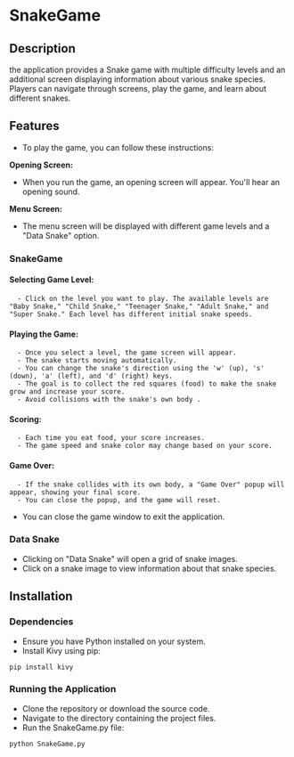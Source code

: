 # SnakeGame
## Description

the application provides a Snake game with multiple difficulty levels and an additional screen displaying information about various snake species. Players can navigate through screens, play the game, and learn about different snakes.
## Features
- To play the game, you can follow these instructions:

**Opening Screen:**
   - When you run the game, an opening screen will appear. You'll hear an opening sound.

**Menu Screen:**
   - The menu screen will be displayed with different game levels and a "Data Snake" option.

   
  ### SnakeGame
   #### Selecting Game Level:
      - Click on the level you want to play. The available levels are "Baby Snake," "Child Snake," "Teenager Snake," "Adult Snake," and "Super Snake." Each level has different initial snake speeds.

   #### Playing the Game:
      - Once you select a level, the game screen will appear.
      - The snake starts moving automatically.
      - You can change the snake's direction using the 'w' (up), 's' (down), 'a' (left), and 'd' (right) keys.
      - The goal is to collect the red squares (food) to make the snake grow and increase your score.
      - Avoid collisions with the snake's own body .

   #### Scoring:
      - Each time you eat food, your score increases.
      - The game speed and snake color may change based on your score.

   #### Game Over:
      - If the snake collides with its own body, a "Game Over" popup will appear, showing your final score.
      - You can close the popup, and the game will reset.

  - You can close the game window to exit the application.



  ### Data Snake
   - Clicking on "Data Snake" will open a grid of snake images.
   - Click on a snake image to view information about that snake species.

## Installation
  ### Dependencies

  - Ensure you have Python installed on your system.
  - Install Kivy using pip:
  
```Copy code
pip install kivy
```
  ### Running the Application

  - Clone the repository or download the source code.
  - Navigate to the directory containing the project files.
  - Run the SnakeGame.py file:
  
```Copy code
python SnakeGame.py
```
